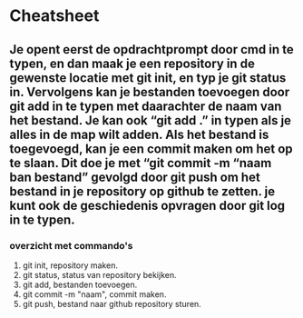 # Cheatsheet

## Je opent eerst de opdrachtprompt door cmd in te typen, en dan maak je een repository in de gewenste locatie met git init, en typ je git status in. Vervolgens kan je bestanden toevoegen door git add in te typen met daarachter de naam van het bestand. Je kan ook “git add .” in typen als je alles in de map wilt adden. Als het bestand is toegevoegd, kan je een commit maken om het op te slaan. Dit doe je met “git commit -m “naam ban bestand” gevolgd door git push om het bestand in je repository op github te zetten. je kunt ook de geschiedenis opvragen door git log in te typen.

### overzicht met commando's
1. git init, repository maken.
2. git status, status van repository bekijken.
3. git add, bestanden toevoegen.
4. git commit -m "naam", commit maken.
5. git push, bestand naar github repository sturen.
